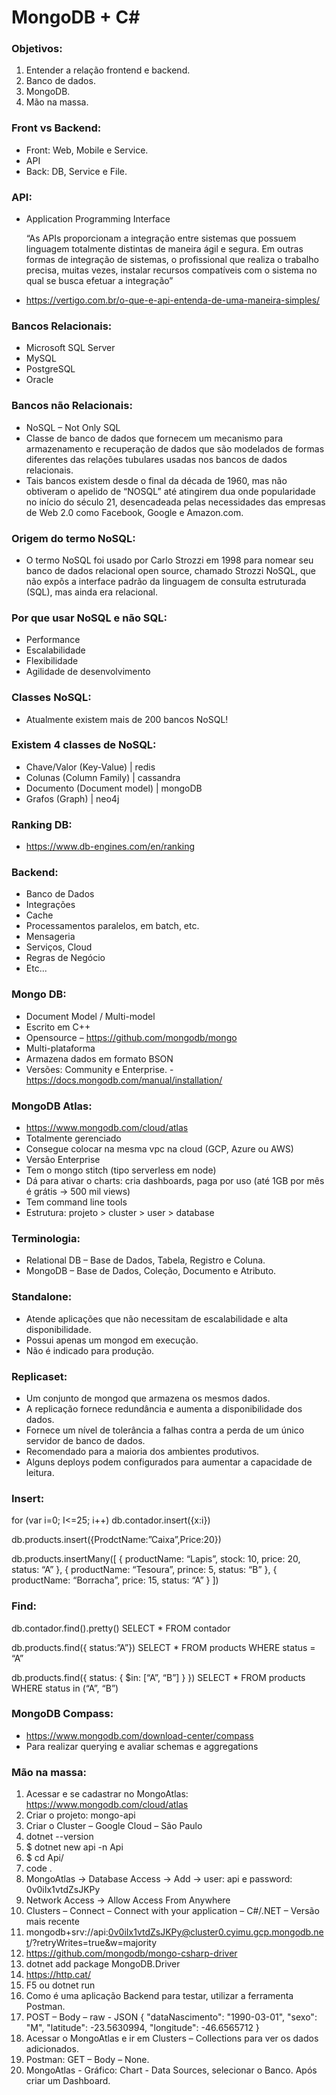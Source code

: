# MongoDB + C#

### Objetivos:
1. Entender a relação frontend e backend.
2. Banco de dados.
3. MongoDB.
4. Mão na massa.

### Front vs Backend:
- Front: Web, Mobile e Service.
- API
- Back: DB, Service e File.

### API:
- Application Programming Interface

	“As APIs proporcionam a integração entre sistemas que possuem linguagem totalmente distintas de maneira ágil e segura. Em outras formas de integração de sistemas, o profissional que realiza o trabalho precisa, muitas vezes, instalar recursos compatíveis com o sistema no qual se busca efetuar a integração”

- https://vertigo.com.br/o-que-e-api-entenda-de-uma-maneira-simples/

### Bancos Relacionais:
- Microsoft SQL Server
- MySQL
- PostgreSQL
- Oracle

### Bancos não Relacionais:
- NoSQL – Not Only SQL
- Classe de banco de dados que fornecem um mecanismo para armazenamento e recuperação de dados que são modelados de formas diferentes das relações tubulares usadas nos bancos de dados relacionais.
- Tais bancos existem desde o final da década de 1960, mas não obtiveram o apelido de “NOSQL” até atingirem dua onde popularidade no início do século 21, desencadeada pelas necessidades das empresas de Web 2.0 como Facebook, Google e Amazon.com.

### Origem do termo NoSQL:
- O termo NoSQL foi usado por Carlo Strozzi em 1998 para nomear seu banco de dados relacional open source, chamado Strozzi NoSQL, que não expôs a interface padrão da linguagem de consulta estruturada (SQL), mas ainda era relacional.

### Por que usar NoSQL e não SQL:
- Performance
- Escalabilidade
- Flexibilidade
- Agilidade de desenvolvimento

### Classes NoSQL:
- Atualmente existem mais de 200 bancos NoSQL!

### Existem 4 classes de NoSQL:
- Chave/Valor (Key-Value) | redis
- Colunas (Column Family) | cassandra
- Documento (Document model) | mongoDB
- Grafos (Graph) | neo4j

### Ranking DB:
- https://www.db-engines.com/en/ranking

### Backend:
- Banco de Dados
- Integrações
- Cache
- Processamentos paralelos, em batch, etc.
- Mensageria
- Serviços, Cloud
- Regras de Negócio
- Etc...

### Mongo DB:
- Document Model / Multi-model
- Escrito em C++
- Opensource – https://github.com/mongodb/mongo
- Multi-plataforma
- Armazena dados em formato BSON
- Versões: Community e Enterprise. - https://docs.mongodb.com/manual/installation/

### MongoDB Atlas:
- https://www.mongodb.com/cloud/atlas
- Totalmente gerenciado
- Consegue colocar na mesma vpc na cloud (GCP, Azure ou AWS)
- Versão Enterprise
- Tem o mongo stitch (tipo serverless em node)
- Dá para ativar o charts: cria dashboards, paga por uso (até 1GB por mês é grátis → 500 mil views)
- Tem command line tools
- Estrutura: projeto > cluster > user > database

### Terminologia:
- Relational DB – Base de Dados, Tabela, Registro e Coluna.
- MongoDB – Base de Dados, Coleção, Documento e Atributo.

### Standalone:
- Atende aplicações que não necessitam de escalabilidade e alta disponibilidade.
- Possui apenas um mongod em execução.
- Não é indicado para produção.

### Replicaset:
- Um conjunto de mongod que armazena os mesmos dados.
- A replicação fornece redundância e aumenta a disponibilidade dos dados.
- Fornece um nível de tolerância a falhas contra a perda de um único servidor de banco de dados.
- Recomendado para a maioria dos ambientes produtivos.
- Alguns deploys podem configurados para aumentar a capacidade de leitura.

### Insert:
for (var i=0; I<=25; i++) db.contador.insert({x:i})

db.products.insert({ProdctName:”Caixa”,Price:20})

db.products.insertMany([
	{ productName: “Lapis”, stock: 10, price: 20, status: “A” },
	{ productName: “Tesoura”, prince: 5, status: “B” },
	{ productName: “Borracha”, price: 15, status: “A” }
])

### Find:
db.contador.find().pretty()
SELECT * FROM contador

db.products.find({ status:”A”})
SELECT * FROM products WHERE status = “A”

db.products.find({ status: { $in: [“A”, “B”]  } })
SELECT * FROM products WHERE status in (“A”, “B”)

### MongoDB Compass:
- https://www.mongodb.com/download-center/compass
- Para realizar querying e avaliar schemas e aggregations

### Mão na massa:
1. Acessar e se cadastrar no MongoAtlas: https://www.mongodb.com/cloud/atlas
2. Criar o projeto: mongo-api
3. Criar o Cluster – Google Cloud – São Paulo
4. dotnet --version
5. $ dotnet new api -n Api
6. $ cd Api/
7. code .
8. MongoAtlas → Database Access → Add → user: api e password: 0v0iIx1vtdZsJKPy
9. Network Access → Allow Access From Anywhere
10. Clusters – Connect – Connect with your application – C#/.NET – Versão mais recente
11. mongodb+srv://api:0v0iIx1vtdZsJKPy@cluster0.cyimu.gcp.mongodb.net/<dbname>?retryWrites=true&w=majority
12. https://github.com/mongodb/mongo-csharp-driver
13. dotnet add package MongoDB.Driver
14. https://http.cat/
15. F5 ou dotnet run
16. Como é uma aplicação Backend para testar, utilizar a ferramenta Postman.
17. POST – Body – raw - JSON
{
        "dataNascimento": "1990-03-01",
        "sexo": "M",
        "latitude": -23.5630994,
        "longitude": -46.6565712
}
18. Acessar o MongoAtlas e ir em Clusters – Collections para ver os dados adicionados.
19. Postman: GET – Body – None.
20. MongoAtlas - Gráfico: Chart - Data Sources, selecionar o Banco. Após criar um Dashboard.
